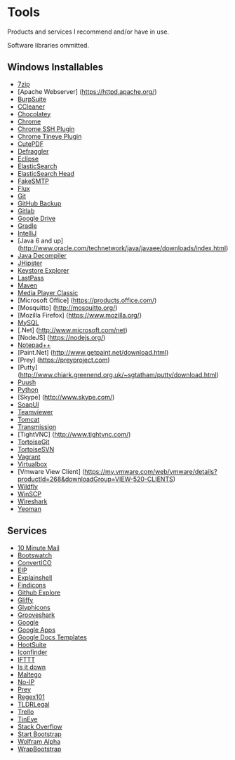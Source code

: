 # Tools

Products and services I recommend and/or have in use.

Software libraries ommitted.

## Windows Installables

- [7zip](http://www.7-zip.org/)
- [Apache Webserver] (https://httpd.apache.org/)
- [BurpSuite](http://portswigger.net/burp/download.html)
- [CCleaner](https://www.piriform.com/CCLEANER)
- [Chocolatey](http://chocolatey.org/)
- [Chrome](http://www.google.com/intl/nl/chrome/browser/)
- [Chrome SSH Plugin](https://chrome.google.com/webstore/detail/secure-shell/pnhechapfaindjhompbnflcldabbghjo)
- [Chrome Tineye Plugin](https://chrome.google.com/webstore/detail/tineye-reverse-image-sear/haebnnbpedcbhciplfhjjkbafijpncjl)
- [CutePDF](http://www.cutepdf.com/)
- [Defraggler](https://www.piriform.com/defraggler)
- [Eclipse](https://www.eclipse.org/)
- [ElasticSearch](http://www.elasticsearch.org/)
- [ElasticSearch Head](http://mobz.github.io/elasticsearch-head/)
- [FakeSMTP](http://nilhcem.github.io/FakeSMTP/)
- [Flux](https://justgetflux.com/)
- [Git](http://git-scm.com/)
- [GitHub Backup](https://github.com/hbt/github-backup)
- [Gitlab](https://about.gitlab.com/)
- [Google Drive](https://tools.google.com/dlpage/drive)
- [Gradle](http://www.gradle.org/)
- [IntelliJ](http://www.jetbrains.com/idea/)
- [Java 6 and up] (http://www.oracle.com/technetwork/java/javaee/downloads/index.html)
- [Java Decompiler](http://jd.benow.ca/)
- [JHipster](https://jhipster.github.io/)
- [Keystore Explorer](http://keystore-explorer.sourceforge.net/)
- [LastPass](https://lastpass.com/)
- [Maven](http://maven.apache.org/)
- [Media Player Classic](http://mpc-hc.org/)
- [Microsoft Office] (https://products.office.com/)
- [Mosquitto] (http://mosquitto.org/)
- [Mozilla Firefox] (https://www.mozilla.org/)
- [MySQL](http://www.mysql.com/)
- [.Net] (http://www.microsoft.com/net)
- [NodeJS] (https://nodejs.org/)
- [Notepad++](http://notepad-plus-plus.org/)
- [Paint.Net] (http://www.getpaint.net/download.html)
- [Prey] (https://preyproject.com)
- [Putty] (http://www.chiark.greenend.org.uk/~sgtatham/putty/download.html)
- [Puush](http://puush.me/)
- [Python](https://www.python.org/downloads/)
- [Skype] (http://www.skype.com/)
- [SoapUI](http://www.soapui.org/)
- [Teamviewer](http://www.teamviewer.com/)
- [Tomcat](http://tomcat.apache.org/)
- [Transmission](https://www.transmissionbt.com/)
- [TightVNC] (http://www.tightvnc.com/)
- [TortoiseGit](https://code.google.com/p/tortoisegit/)
- [TortoiseSVN](http://tortoisesvn.net/)
- [Vagrant](http://www.vagrantup.com/)
- [Virtualbox](https://www.virtualbox.org/)
- [Vmware View Client] (https://my.vmware.com/web/vmware/details?productId=268&downloadGroup=VIEW-520-CLIENTS)
- [Wildfly](http://wildfly.org/)
- [WinSCP](http://winscp.net/eng/index.php)
- [Wireshark](https://www.wireshark.org/download.html)
- [Yeoman](http://yeoman.io/)

## Services

- [10 Minute Mail](http://10minutemail.com/10MinuteMail/index.html)
- [Bootswatch](http://bootswatch.com/)
- [ConvertICO](http://www.convertico.com/)
- [EIP](http://www.eaipatterns.com/toc.html)
- [Explainshell](http://www.explainshell.com/)
- [Findicons](http://findicons.com/)
- [Github Explore](https://github.com/explore)
- [Gliffy](http://www.gliffy.com/)
- [Glyphicons](http://glyphicons.com/)
- [Grooveshark](http://grooveshark.com/)
- [Google](http://google.com/)
- [Google Apps](http://www.google.com/intx/nl/enterprise/apps/business/)
- [Google Docs Templates](https://drive.google.com/templates?view=public)
- [HootSuite](https://hootsuite.com/dashboard)
- [Iconfinder](http://www.iconfinder.com/)
- [IFTTT](https://ifttt.com/)
- [Is it down](http://www.isup.me/)
- [Maltego](http://www.paterva.com/web6/products/maltego.php)
- [No-IP](http://www.noip.com/)
- [Prey](http://preyproject.com/)
- [Regex101](http://regex101.com/)
- [TLDRLegal](https://tldrlegal.com/)
- [Trello](https://trello.com/)
- [TinEye](http://www.tineye.com/)
- [Stack Overflow](http://stackoverflow.com/)
- [Start Bootstrap](http://startbootstrap.com/)
- [Wolfram Alpha](http://www.wolframalpha.com/)
- [WrapBootstrap](https://wrapbootstrap.com/)
